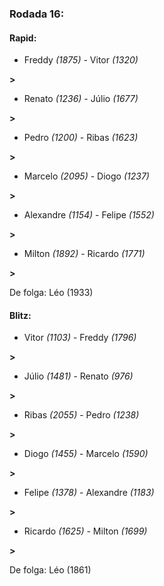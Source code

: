 ### Rodada 16:

#### Rapid:

* Freddy *(1875)*     -     Vitor *(1320)*

 **>** 
* Renato *(1236)*     -     Júlio *(1677)*

 **>** 
* Pedro *(1200)*     -     Ribas *(1623)*

 **>** 
* Marcelo *(2095)*     -     Diogo *(1237)*

 **>** 
* Alexandre *(1154)*     -     Felipe *(1552)*

 **>** 
* Milton *(1892)*     -     Ricardo *(1771)*

 **>** 

De folga: Léo (1933)

#### Blitz:

* Vitor *(1103)*     -     Freddy *(1796)*

 **>** 
* Júlio *(1481)*     -     Renato *(976)*

 **>** 
* Ribas *(2055)*     -     Pedro *(1238)*

 **>** 
* Diogo *(1455)*     -     Marcelo *(1590)*

 **>** 
* Felipe *(1378)*     -     Alexandre *(1183)*

 **>** 
* Ricardo *(1625)*     -     Milton *(1699)*

 **>** 

De folga: Léo (1861)

